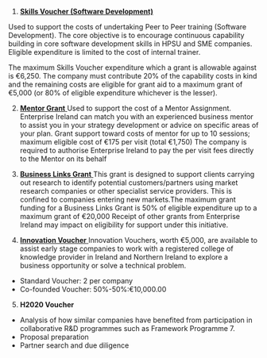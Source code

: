 1. [**Skills Voucher \(Software Development\)**](http://www.enterprise-ireland.com/EI_Corporate/en/funding-supports/Company/HPSU-Funding/Skills-Voucher-Software-Development.html)[ ](http://www.enterprise-ireland.com/EI_Corporate/en/funding-supports/Company/HPSU-Funding/Skills-Voucher-Software-Development.html)

  Used to support the costs of undertaking Peer to Peer training \(Software Development\). The core objective is to encourage continuous capability building in core software development skills in HPSU and SME companies. Eligible expenditure is limited to the cost of internal trainer.

  The maximum Skills Voucher expenditure which a grant is allowable against is €6,250. The company must contribute 20%     of the capability costs in kind and the remaining costs are eligible for grant aid to a maximum grant of €5,000 \(or 80% of  eligible expenditure whichever is the lesser\).

2. [**Mentor Grant**](http://www.enterprise-ireland.com/en/Funding-Supports/Company/HPSU-Funding/Mentor-Grant.html)[ ](http://www.enterprise-ireland.com/en/Funding-Supports/Company/HPSU-Funding/Mentor-Grant.html)
  Used to support the cost of a Mentor Assignment. Enterprise Ireland can match you with an experienced business mentor to assist you in your strategy development or advice on specific areas of your plan.
  Grant support toward costs of mentor for up to 10 sessions; maximum eligible cost of €175 per visit \(total €1,750\)
  The company is required to authorise Enterprise Ireland to pay the per visit fees directly to the Mentor on its behalf

3. [**Business Links Grant**](http://www.enterprise-ireland.com/EI_Corporate/en/funding-supports/Company/HPSU-Funding/Business-Links-Grant.html)[ ](http://www.enterprise-ireland.com/EI_Corporate/en/funding-supports/Company/HPSU-Funding/Business-Links-Grant.html)This grant is designed to support clients carrying out research to identify potential customers\/partners using market research companies or other specialist service providers. This is confined to companies entering new markets.The maximum grant funding for a Business Links Grant is 50% of eligible expenditure up to a maximum grant of €20,000 Receipt of other grants from Enterprise Ireland may impact on eligibility for support under this initiative.

4. [**Innovation Voucher**](http://www.enterprise-ireland.com/en/Funding-Supports/Company/HPSU-Funding/Innovation-Voucher.html)[ ](http://www.enterprise-ireland.com/en/Funding-Supports/Company/HPSU-Funding/Innovation-Voucher.html)Innovation Vouchers, worth €5,000, are available to assist early stage companies to work with a registered college of knowledge provider in Ireland and Northern Ireland to explore a business opportunity or solve a technical problem.

  * Standard Voucher: 2 per company
  * Co-founded Voucher: 50%-50%:€10,000.00


5. **H2020 Voucher**

  * Analysis of how similar companies have benefited from participation in collaborative R&D programmes such as Framework Programme 7.
  * Proposal preparation
  * Partner search and due diligence 


